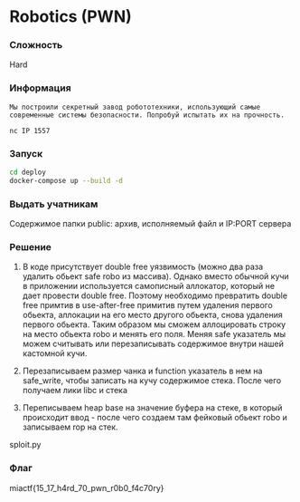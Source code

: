 # Robotics (PWN)
### Сложность
Hard
### Информация
```
Мы построили секретный завод робототехники, использующий самые современные системы безопасности. Попробуй испытать их на прочность.

nc IP 1557
```
### Запуск 
```sh
cd deploy
docker-compose up --build -d
```

### Выдать учатникам
Содержимое папки public: архив, исполняемый файл и IP:PORT сервера

### Решение 

1) В коде присутствует double free уязвимость (можно два раза удалить обьект safe robo из массива). Однако вместо обычной кучи в приложении используется самописный аллокатор, который не дает провести double free. Поэтому необходимо превратить double free примтив в use-after-free примитив путем удаления первого обьекта, аллокации на его место другого обьекта,  снова удаления первого обьекта. Таким образом мы сможем аллоцировать строку на место обьекта robo и менять его поля. Меняя safe указатель мы можем считывать или перезаписывать содержимое внутри нашей кастомной кучи.

2) Перезаписываем размер чанка и function указатель в нем на safe_write, чтобы записать на кучу содержимое стека. После чего получаем лики libc и стека

3) Переписываем heap base на значение буфера на  стеке, в который происходит ввод - после чего создаем там фейковый обьект robo и записываем rop на стек.

sploit.py

### Флаг
miactf{15_17_h4rd_70_pwn_r0b0_f4c70ry}

